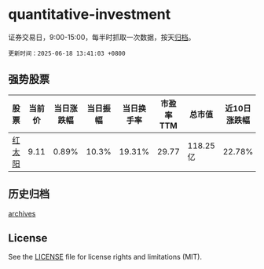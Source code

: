 # quantitative-investment

证券交易日，9:00-15:00，每半时抓取一次数据，按天[归档](archives)。

`更新时间：2025-06-18 13:41:03 +0800`

## 强势股票

|股票|当前价|当日涨跌幅|当日振幅|当日换手率|市盈率TTM|总市值|近10日涨跌幅|
|----|----|----|----|----|----|----|----|
|[红太阳](https://xueqiu.com/S/SZ000525)|9.11|0.89%|10.3%|19.31%|29.77|118.25亿|22.78%|

## 历史归档

[archives](archives)

## License

See the [LICENSE](LICENSE) file for license rights and limitations (MIT).